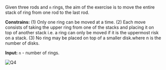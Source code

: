 Given three rods and `n` rings, the aim of the exercise is to move the entire stack of ring from one rod to the last rod. 

**Constrains:** (1) Only one ring can be moved at a time. (2) Each move consists of taking the upper ring from one of the stacks and placing it on top of another stack i.e. a ring can only be moved if it is the uppermost risk on a stack. (3) No ring may be placed on top of a smaller disk.where n is the number of disks. 

**Input:** `n` - number of rings.

![Q4](https://lh3.googleusercontent.com/RVMXQtM0d-TMotpj9EqdvF4JcliQvo17blUHajsM9daPQVzUb4-g0qJiJGFaDMbJaisYKqLIBEe-aGWrca9SSrKL8kiL2LNQJAHBpm0EW7MQCl9uy4kKRQK4pFAf=w562)
